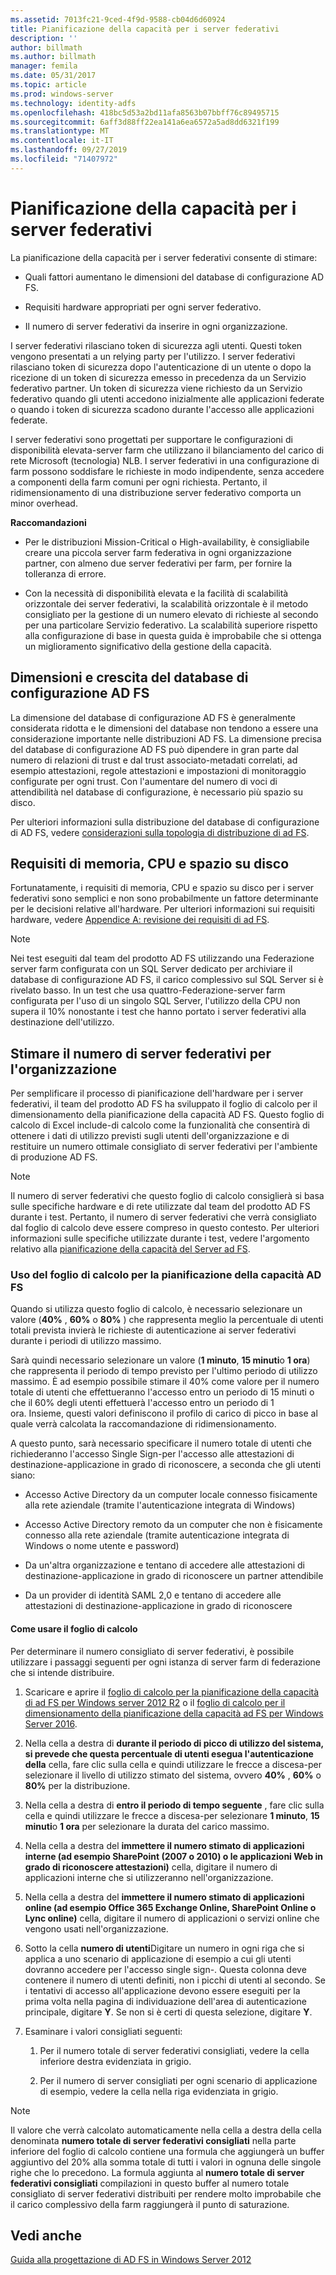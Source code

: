 ```yaml
---
ms.assetid: 7013fc21-9ced-4f9d-9588-cb04d6d60924
title: Pianificazione della capacità per i server federativi
description: ''
author: billmath
ms.author: billmath
manager: femila
ms.date: 05/31/2017
ms.topic: article
ms.prod: windows-server
ms.technology: identity-adfs
ms.openlocfilehash: 418bc5d53a2bd11afa8563b07bbff76c89495715
ms.sourcegitcommit: 6aff3d88ff22ea141a6ea6572a5ad8dd6321f199
ms.translationtype: MT
ms.contentlocale: it-IT
ms.lasthandoff: 09/27/2019
ms.locfileid: "71407972"
---
```

# <a name="planning-for-federation-server-capacity"></a>Pianificazione della capacità per i server federativi

La pianificazione della capacità per i server federativi consente di stimare:  
  
-   Quali fattori aumentano le dimensioni del database di configurazione AD FS.  
  
-   Requisiti hardware appropriati per ogni server federativo.  
  
-   Il numero di server federativi da inserire in ogni organizzazione.  
  
I server federativi rilasciano token di sicurezza agli utenti. Questi token vengono presentati a un relying party per l'utilizzo. I server federativi rilasciano token di sicurezza dopo l'autenticazione di un utente o dopo la ricezione di un token di sicurezza emesso in precedenza da un Servizio federativo partner. Un token di sicurezza viene richiesto da un Servizio federativo quando gli utenti accedono inizialmente alle applicazioni federate o quando i token di sicurezza scadono durante l'accesso alle applicazioni federate.  
  
I server federativi sono progettati per supportare le configurazioni di disponibilità elevata\-server farm che utilizzano il bilanciamento del carico di rete Microsoft \(tecnologia\) NLB. I server federativi in una configurazione di farm possono soddisfare le richieste in modo indipendente, senza accedere a componenti della farm comuni per ogni richiesta. Pertanto, il ridimensionamento di una distribuzione server federativo comporta un minor overhead.  
  
**Raccomandazioni**  
  
-   Per le distribuzioni Mission\-Critical o High\-availability, è consigliabile creare una piccola server farm federativa in ogni organizzazione partner, con almeno due server federativi per farm, per fornire la tolleranza di errore.  
  
-   Con la necessità di disponibilità elevata e la facilità di scalabilità orizzontale dei server federativi, la scalabilità orizzontale è il metodo consigliato per la gestione di un numero elevato di richieste al secondo per una particolare Servizio federativo. La scalabilità superiore rispetto alla configurazione di base in questa guida è improbabile che si ottenga un miglioramento significativo della gestione della capacità.  
  
## <a name="ad-fs-configuration-database-size-and-growth"></a>Dimensioni e crescita del database di configurazione AD FS  
La dimensione del database di configurazione AD FS è generalmente considerata ridotta e le dimensioni del database non tendono a essere una considerazione importante nelle distribuzioni AD FS.  La dimensione precisa del database di configurazione AD FS può dipendere in gran parte dal numero di relazioni di trust e dal trust associato\-metadati correlati, ad esempio attestazioni, regole attestazioni e impostazioni di monitoraggio configurate per ogni trust. Con l'aumentare del numero di voci di attendibilità nel database di configurazione, è necessario più spazio su disco.  
  
Per ulteriori informazioni sulla distribuzione del database di configurazione di AD FS, vedere [considerazioni sulla topologia di distribuzione di ad FS](AD-FS-Deployment-Topology-Considerations.md).  
  
## <a name="memory-cpu-and-disk-space-requirements"></a>Requisiti di memoria, CPU e spazio su disco  
Fortunatamente, i requisiti di memoria, CPU e spazio su disco per i server federativi sono semplici e non sono probabilmente un fattore determinante per le decisioni relative all'hardware. Per ulteriori informazioni sui requisiti hardware, vedere [Appendice A: revisione dei requisiti di ad FS](Appendix-A--Reviewing-AD-FS-Requirements.md).  
  
> [!NOTE]  
> Nei test eseguiti dal team del prodotto AD FS utilizzando una Federazione server farm configurata con un SQL Server dedicato per archiviare il database di configurazione AD FS, il carico complessivo sul SQL Server si è rivelato basso. In un test che usa quattro\-Federazione\-server farm configurata per l'uso di un singolo SQL Server, l'utilizzo della CPU non supera il 10% nonostante i test che hanno portato i server federativi alla destinazione dell'utilizzo.  
  
## <a name="bk_estimatefs"></a>Stimare il numero di server federativi per l'organizzazione  
Per semplificare il processo di pianificazione dell'hardware per i server federativi, il team del prodotto AD FS ha sviluppato il foglio di calcolo per il dimensionamento della pianificazione della capacità AD FS. Questo foglio di calcolo di Excel include\-di calcolo come la funzionalità che consentirà di ottenere i dati di utilizzo previsti sugli utenti dell'organizzazione e di restituire un numero ottimale consigliato di server federativi per l'ambiente di produzione AD FS.  
  
> [!NOTE]  
> Il numero di server federativi che questo foglio di calcolo consiglierà si basa sulle specifiche hardware e di rete utilizzate dal team del prodotto AD FS durante i test. Pertanto, il numero di server federativi che verrà consigliato dal foglio di calcolo deve essere compreso in questo contesto.  Per ulteriori informazioni sulle specifiche utilizzate durante i test, vedere l'argomento relativo alla [pianificazione della capacità del Server ad FS](Planning-for-AD-FS-Server-Capacity.md).  
  
### <a name="using-the-ad-fs-capacity-planning-sizing-spreadsheet"></a>Uso del foglio di calcolo per la pianificazione della capacità AD FS  
Quando si utilizza questo foglio di calcolo, è necessario selezionare un valore \(**40%** , **60%** o **80%** \) che rappresenta meglio la percentuale di utenti totali prevista invierà le richieste di autenticazione ai server federativi durante i periodi di utilizzo massimo.  
  
Sarà quindi necessario selezionare un valore \(**1 minuto**, **15 minuti**o **1 ora**\) che rappresenta il periodo di tempo previsto per l'ultimo periodo di utilizzo massimo. È ad esempio possibile stimare il 40% come valore per il numero totale di utenti che effettueranno l'accesso entro un periodo di 15 minuti o che il 60% degli utenti effettuerà l'accesso entro un periodo di 1 ora. Insieme, questi valori definiscono il profilo di carico di picco in base al quale verrà calcolata la raccomandazione di ridimensionamento.  
  
A questo punto, sarà necessario specificare il numero totale di utenti che richiederanno l'accesso Single Sign\-per l'accesso alle attestazioni di destinazione\-applicazione in grado di riconoscere, a seconda che gli utenti siano:  
  
-   Accesso Active Directory da un computer locale connesso fisicamente alla rete aziendale \(tramite l'autenticazione integrata di Windows\)  
  
-   Accesso Active Directory remoto da un computer che non è fisicamente connesso alla rete aziendale \(tramite autenticazione integrata di Windows o nome utente e password\)  
  
-   Da un'altra organizzazione e tentano di accedere alle attestazioni di destinazione\-applicazione in grado di riconoscere un partner attendibile  
  
-   Da un provider di identità SAML 2,0 e tentano di accedere alle attestazioni di destinazione\-applicazione in grado di riconoscere  
  
#### <a name="how-to-use-this-spreadsheet"></a>Come usare il foglio di calcolo  
Per determinare il numero consigliato di server federativi, è possibile utilizzare i passaggi seguenti per ogni istanza di server farm di federazione che si intende distribuire.  
  
1.  Scaricare e aprire il [foglio di calcolo per la pianificazione della capacità di ad FS per Windows server 2012 R2](https://adfsdocs.blob.core.windows.net/adfs/ADFSCapacityPlanning.xlsx) o il [foglio di calcolo per il dimensionamento della pianificazione della capacità ad FS per Windows Server 2016](https://adfsdocs.blob.core.windows.net/adfs/ADFSCapacity2016.xlsx).
  
2.  Nella cella a destra di **durante il periodo di picco di utilizzo del sistema, si prevede che questa percentuale di utenti esegua l'autenticazione della** cella, fare clic sulla cella e quindi utilizzare le frecce a discesa\-per selezionare il livello di utilizzo stimato del sistema, ovvero **40%** , **60%** o **80%** per la distribuzione.  
  
3.  Nella cella a destra di **entro il periodo di tempo seguente** , fare clic sulla cella e quindi utilizzare le frecce a discesa\-per selezionare **1 minuto**, **15 minuti**o **1 ora** per selezionare la durata del carico massimo.  
  
4.  Nella cella a destra del **immettere il numero stimato di applicazioni interne \(ad esempio SharePoint \(2007 o 2010\) o le applicazioni Web in grado di riconoscere attestazioni\)** cella, digitare il numero di applicazioni interne che si utilizzeranno nell'organizzazione.  
  
5.  Nella cella a destra del **immettere il numero stimato di applicazioni online \(ad esempio Office 365 Exchange Online, SharePoint Online o Lync online\)** cella, digitare il numero di applicazioni o servizi online che vengono usati nell'organizzazione.  
  
6.  Sotto la cella **numero di utenti**Digitare un numero in ogni riga che si applica a uno scenario di applicazione di esempio a cui gli utenti dovranno accedere per l'accesso single sign\-. Questa colonna deve contenere il numero di utenti definiti, non i picchi di utenti al secondo. Se i tentativi di accesso all'applicazione devono essere eseguiti per la prima volta nella pagina di individuazione dell'area di autenticazione principale, digitare **Y**. Se non si è certi di questa selezione, digitare **Y**.  
  
7.  Esaminare i valori consigliati seguenti:  
  
    1.  Per il numero totale di server federativi consigliati, vedere la cella inferiore destra evidenziata in grigio.  
  
    2.  Per il numero di server consigliati per ogni scenario di applicazione di esempio, vedere la cella nella riga evidenziata in grigio.  
  
> [!NOTE]  
> Il valore che verrà calcolato automaticamente nella cella a destra della cella denominata **numero totale di server federativi consigliati** nella parte inferiore del foglio di calcolo contiene una formula che aggiungerà un buffer aggiuntivo del 20% alla somma totale di tutti i valori in ognuna delle singole righe che lo precedono. La formula aggiunta al **numero totale di server federativi consigliati** compilazioni in questo buffer al numero totale consigliato di server federativi distribuiti per rendere molto improbabile che il carico complessivo della farm raggiungerà il punto di saturazione.  
  
## <a name="see-also"></a>Vedi anche
[Guida alla progettazione di AD FS in Windows Server 2012](AD-FS-Design-Guide-in-Windows-Server-2012.md)
